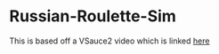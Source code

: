 # Russian-Roulette-Sim

This is based off a VSauce2 video which is linked [here](https://www.youtube.com/watch?v=ACtsYN1TWLg)
